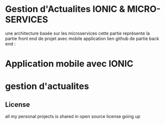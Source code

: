 # Gestion d'Actualites IONIC & MICRO-SERVICES
une architecture basée sur les microservices cette partie représente la partie front end de projet avec mobile application
lien github de partie back end : 
# Application mobile avec IONIC
# gestion d'actualites 





## License
all my personal projects is shared in open source license
going up
